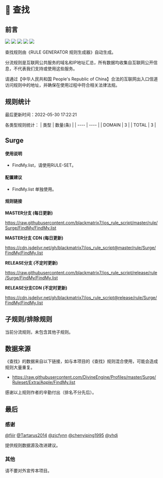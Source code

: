# 🧸 查找

## 前言

![](https://shields.io/badge/-移除重复规则-ff69b4) ![](https://shields.io/badge/-DOMAIN与DOMAIN--SUFFIX合并-green) ![](https://shields.io/badge/-DOMAIN--SUFFIX间合并-critical) ![](https://shields.io/badge/-DOMAIN--SUFFIX与DOMAIN--KEYWORD合并-blue) ![](https://shields.io/badge/-IP--CIDR(6)合并-blueviolet) 

查找规则由《RULE GENERATOR 规则生成器》自动生成。

分流规则是互联网公共服务的域名和IP地址汇总，所有数据均收集自互联网公开信息，不代表我们支持或使用这些服务。

请通过【中华人民共和国 People's Republic of China】合法的互联网出入口信道访问规则中的地址，并确保在使用过程中符合相关法律法规。

## 规则统计

最后更新时间：2022-05-30 17:22:21

各类型规则统计：
| 类型 | 数量(条)  | 
| ---- | ----  |
| DOMAIN | 3  | 
| TOTAL | 3  | 


## Surge 

#### 使用说明
- FindMy.list，请使用RULE-SET。

#### 配置建议
- FindMy.list 单独使用。

#### 规则链接
**MASTER分支 (每日更新)**

https://raw.githubusercontent.com/blackmatrix7/ios_rule_script/master/rule/Surge/FindMy/FindMy.list

**MASTER分支 CDN (每日更新)**

https://cdn.jsdelivr.net/gh/blackmatrix7/ios_rule_script@master/rule/Surge/FindMy/FindMy.list

**RELEASE分支 (不定时更新)**

https://raw.githubusercontent.com/blackmatrix7/ios_rule_script/release/rule/Surge/FindMy/FindMy.list

**RELEASE分支CDN (不定时更新)**

https://cdn.jsdelivr.net/gh/blackmatrix7/ios_rule_script@release/rule/Surge/FindMy/FindMy.list

## 子规则/排除规则


当前分流规则，未包含其他子规则。

## 数据来源

《查找》的数据来自以下链接，如与本项目的《查找》规则混合使用，可能会造成规则大量重复。

- https://raw.githubusercontent.com/DivineEngine/Profiles/master/Surge/Ruleset/Extra/Apple/FindMy.list


感谢以上规则作者的辛勤付出（排名不分先后）。

## 最后

### 感谢

[@fiiir](https://github.com/fiiir) [@Tartarus2014](https://github.com/Tartarus2014) [@zjcfynn](https://github.com/zjcfynn) [@chenyiping1995](https://github.com/chenyiping1995) [@vhdj](https://github.com/vhdj)

提供规则数据源及改进建议。

### 其他

请不要对外宣传本项目。